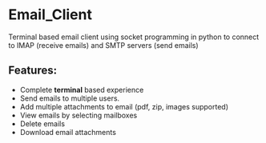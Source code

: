 # Email_Client
Terminal based email client using socket programming in python to connect to IMAP (receive emails) and SMTP servers (send emails)

## Features:
- Complete **terminal** based experience
- Send emails to multiple users.
- Add multiple attachments to email (pdf, zip, images supported)
- View emails by selecting mailboxes
- Delete emails
- Download email attachments


